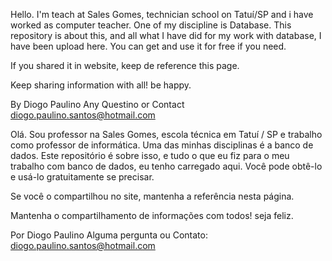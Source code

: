 
Hello. I'm teach at Sales Gomes, technician school on Tatuí/SP and i have worked as computer teacher. One of my discipline is Database. This repository is about this, and all what I have did for my work with database, I have been upload here. You can get and use it for free if you need.

If you shared it in website, keep de reference this page.

Keep sharing information with all! be happy. 

By Diogo Paulino
Any Questino or Contact diogo.paulino.santos@hotmail.com



Olá. Sou professor na Sales Gomes, escola técnica em Tatuí / SP e trabalho como professor de informática. Uma das minhas disciplinas é a banco de dados. Este repositório é sobre isso, e tudo o que eu fiz para o meu trabalho com banco de dados, eu tenho carregado aqui. Você pode obtê-lo e usá-lo gratuitamente se precisar.

Se você o compartilhou no site, mantenha a referência nesta página.

Mantenha o compartilhamento de informações com todos! seja feliz.

Por Diogo Paulino
Alguma pergunta ou Contato:  diogo.paulino.santos@hotmail.com
